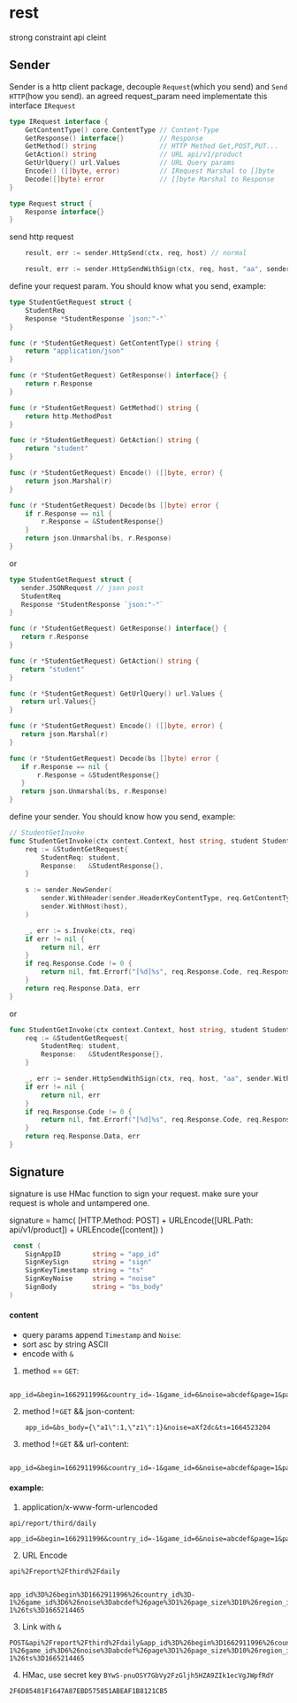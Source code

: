 # rest
strong constraint api cleint

## Sender
Sender is a http client package, decouple `Request`(which you send) and `Send HTTP`(how you send).
an agreed request_param need implementate this interface `IRequest`

```go
type IRequest interface {
	GetContentType() core.ContentType // Content-Type
	GetResponse() interface{}         // Response
	GetMethod() string                // HTTP Method Get,POST,PUT...
	GetAction() string                // URL api/v1/product
	GetUrlQuery() url.Values          // URL Query params
	Encode() ([]byte, error)          // IRequest Marshal to []byte
	Decode([]byte) error              // []byte Marshal to Response
}

type Request struct {
	Response interface{}
}
```

send http request
```go
	result, err := sender.HttpSend(ctx, req, host) // normal

	result, err := sender.HttpSendWithSign(ctx, req, host, "aa", sender.WithAppID("test_app"), sender.WithTimeConsume(true)) // with sign
```

define your request param. You should know what you send, example:

```go
type StudentGetRequest struct {
	StudentReq
	Response *StudentResponse `json:"-"`
}

func (r *StudentGetRequest) GetContentType() string {
	return "application/json"
}

func (r *StudentGetRequest) GetResponse() interface{} {
	return r.Response
}

func (r *StudentGetRequest) GetMethod() string {
	return http.MethodPost
}

func (r *StudentGetRequest) GetAction() string {
	return "student"
}

func (r *StudentGetRequest) Encode() ([]byte, error) {
	return json.Marshal(r)
}

func (r *StudentGetRequest) Decode(bs []byte) error {
	if r.Response == nil {
		r.Response = &StudentResponse{}
	}
	return json.Unmarshal(bs, r.Response)
}

```
 or

 ```go
type StudentGetRequest struct {
	sender.JSONRequest // json post
	StudentReq
	Response *StudentResponse `json:"-"`
}

func (r *StudentGetRequest) GetResponse() interface{} {
	return r.Response
}

func (r *StudentGetRequest) GetAction() string {
	return "student"
}

func (r *StudentGetRequest) GetUrlQuery() url.Values {
	return url.Values{}
}

func (r *StudentGetRequest) Encode() ([]byte, error) {
	return json.Marshal(r)
}

func (r *StudentGetRequest) Decode(bs []byte) error {
	if r.Response == nil {
		r.Response = &StudentResponse{}
	}
	return json.Unmarshal(bs, r.Response)
}
 ```

define your sender. You should know how you send, example:

```go
// StudentGetInvoke
func StudentGetInvoke(ctx context.Context, host string, student StudentReq) (*Student, error) {
	req := &StudentGetRequest{
		StudentReq: student,
		Response:   &StudentResponse{},
	}

	s := sender.NewSender(
		sender.WithHeader(sender.HeaderKeyContentType, req.GetContentType()),
		sender.WithHost(host),
	)

	_, err := s.Invoke(ctx, req)
	if err != nil {
		return nil, err
	}
	if req.Response.Code != 0 {
		return nil, fmt.Errorf("[%d]%s", req.Response.Code, req.Response.Message)
	}
	return req.Response.Data, err
}
```

or

```go
func StudentGetInvoke(ctx context.Context, host string, student StudentReq) (*Student, error) {
	req := &StudentGetRequest{
		StudentReq: student,
		Response:   &StudentResponse{},
	}

	_, err := sender.HttpSendWithSign(ctx, req, host, "aa", sender.WithAppID("test_app"), sender.WithTimeConsume(true))
	if err != nil {
		return nil, err
	}
	if req.Response.Code != 0 {
		return nil, fmt.Errorf("[%d]%s", req.Response.Code, req.Response.Message)
	}
	return req.Response.Data, err
}
```

## Signature
signature is use HMac function to sign your request.
make sure your request is whole and untampered one.

signature = hamc( [HTTP.Method: POST] + URLEncode([URL.Path: api/v1/product]) + URLEncode([content]) )

``` go
 const (
	SignAppID        string = "app_id"
	SignKeySign      string = "sign"
	SignKeyTimestamp string = "ts"
	SignKeyNoise     string = "noise"
	SignBody         string = "bs_body"
)
```
#### content

+ query params append `Timestamp` and `Noise`:
+ sort asc by string ASCII
+ encode with `&`

1. method == `GET`:
```
    app_id=&begin=1662911996&country_id=-1&game_id=6&noise=abcdef&page=1&page_size=10&region_id=-1&ts=1665214465
```
2. method !=`GET` && json-content:
```
    app_id=&bs_body={\"a1\":1,\"z1\":1}&noise=aXf2dc&ts=1664523204
```
3. method !=`GET` && url-content:
```
    app_id=&begin=1662911996&country_id=-1&game_id=6&noise=abcdef&page=1&page_size=10&region_id=-1&ts=1665214465
```

#### example:

1. application/x-www-form-urlencoded
```text
api/report/third/daily

app_id=&begin=1662911996&country_id=-1&game_id=6&noise=abcdef&page=1&page_size=10&region_id=-1&ts=1665214465
```

2. URL Encode

```text
api%2Freport%2Fthird%2Fdaily


app_id%3D%26begin%3D1662911996%26country_id%3D-1%26game_id%3D6%26noise%3Dabcdef%26page%3D1%26page_size%3D10%26region_id%3D-1%26ts%3D1665214465
```

3. Link with `&`

```
POST&api%2Freport%2Fthird%2Fdaily&app_id%3D%26begin%3D1662911996%26country_id%3D-1%26game_id%3D6%26noise%3Dabcdef%26page%3D1%26page_size%3D10%26region_id%3D-1%26ts%3D1665214465
```

4. HMac, use secret key `BYwS-pnuOSY7GbVy2FzGljh5HZA9ZIk1ecVgJWpfRdY`

```
2F6D85481F1647A87EBD575851ABEAF1B8121CB5
```
